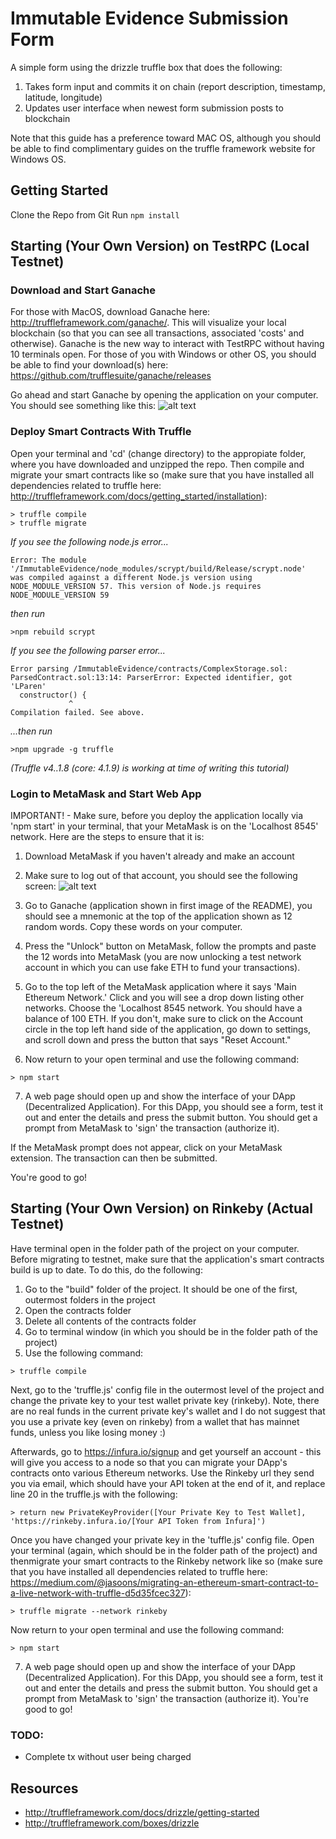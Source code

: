 # Immutable Evidence Submission Form 

A simple form using the drizzle truffle box that does the following: 

1. Takes form input and commits it on chain (report description, timestamp, latitude, longitude)
2. Updates user interface when newest form submission posts to blockchain

Note that this guide has a preference toward MAC OS, although you should be able to find complimentary guides on the truffle framework website for Windows OS. 

## Getting Started

Clone the Repo from Git
Run ```npm install ```

## Starting (Your Own Version) on TestRPC (Local Testnet)

### Download and Start Ganache

For those with MacOS, download Ganache here: http://truffleframework.com/ganache/. This will visualize your local blockchain (so that you can see all transactions, associated 'costs' and otherwise). Ganache is the new way to interact with TestRPC without having 10 terminals open. For those of you with Windows or other OS, you should be able to find your download(s) here: https://github.com/trufflesuite/ganache/releases


Go ahead and start Ganache by opening the application on your computer. You should see something like this: 
![alt text](http://truffleframework.com/images/suite/ganache/ganache-window.png)


### Deploy Smart Contracts With Truffle

Open your terminal and 'cd' (change directory) to the appropiate folder, where you have downloaded and unzipped the repo. Then compile and migrate your smart contracts like so (make sure that you have installed all dependencies related to truffle here: http://truffleframework.com/docs/getting_started/installation): 
```
> truffle compile
> truffle migrate 
```

*If you see the following node.js error...*
```
Error: The module '/ImmutableEvidence/node_modules/scrypt/build/Release/scrypt.node'
was compiled against a different Node.js version using
NODE_MODULE_VERSION 57. This version of Node.js requires
NODE_MODULE_VERSION 59
```
*then run*
```
>npm rebuild scrypt
```

*If you see the following parser error...*
```
Error parsing /ImmutableEvidence/contracts/ComplexStorage.sol: 
ParsedContract.sol:13:14: ParserError: Expected identifier, got 'LParen'
  constructor() {
             ^
Compilation failed. See above.
```
*...then run*
```
>npm upgrade -g truffle
``` 
*(Truffle v4..1.8 (core: 4.1.9) is working at time of writing this tutorial)*


### Login to MetaMask and Start Web App

IMPORTANT! - Make sure, before you deploy the application locally via 'npm start' in your terminal, that your MetaMask is on the 'Localhost 8545' network. Here are the steps to ensure that it is: 

1. Download MetaMask if you haven't already and make an account  

2. Make sure to log out of that account, you should see the following screen: 
![alt text](https://steemitimages.com/0x0/http://i.imgsafe.org/1a87d9810c.png)

3. Go to Ganache (application shown in first image of the README), you should see a mnemonic at the top of the application shown as 12 random words. Copy these words on your computer. 

4. Press the "Unlock" button on MetaMask, follow the prompts and paste the 12 words into MetaMask (you are now unlocking a test network account in which you can use fake ETH to fund your transactions). 

5. Go to the top left of the MetaMask application where it says 'Main Ethereum Network.' Click and you will see a drop down listing other networks. Choose the 'Localhost 8545 network. You should have a balance of 100 ETH. If you don't, make sure to click on the Account circle in the top left hand side of the application, go down to settings, and scroll down and press the button that says "Reset Account."

6. Now return to your open terminal and use the following command: 
```
> npm start
```

7. A web page should open up and show the interface of your DApp (Decentralized Application). For this DApp, you should see a form, test it out and enter the details and press the submit button. You should get a prompt from MetaMask to 'sign' the transaction (authorize it). 

If the MetaMask prompt does not appear, click on your MetaMask extension.  The transaction can then be submitted.

You're good to go!



## Starting (Your Own Version) on Rinkeby (Actual Testnet)

Have terminal open in the folder path of the project on your computer. Before migrating to testnet, make sure that the application's smart contracts build is up to date. To do this, do the following: 

1. Go to the "build" folder of the project. It should be one of the first, outermost folders in the project 
2. Open the contracts folder
3. Delete all contents of the contracts folder
4. Go to terminal window (in which you should be in the folder path of the project)
5. Use the following command: 
```
> truffle compile
```

Next, go to the 'truffle.js' config file in the outermost level of the project and change the private key to your test wallet private key (rinkeby). Note, there are no real funds in the current private key's wallet and I do not suggest that you use a private key (even on rinkeby) from a wallet that has mainnet funds, unless you like losing money :)

Afterwards, go to https://infura.io/signup and get yourself an account - this will give you access to a node so that you can migrate your DApp's contracts onto various Ethereum networks. Use the Rinkeby url they send you via email, which should have your API token at the end of it, and replace line 20 in the truffle.js with the following:
```
> return new PrivateKeyProvider([Your Private Key to Test Wallet], 'https://rinkeby.infura.io/[Your API Token from Infura]') 
```

Once you have changed your private key in the 'tuffle.js' config file. Open your terminal (again, which should be in the folder path of the project) and thenmigrate your smart contracts to the Rinkeby network like so (make sure that you have installed all dependencies related to truffle here: https://medium.com/@jasoons/migrating-an-ethereum-smart-contract-to-a-live-network-with-truffle-d5d35fcec327): 
```
> truffle migrate --network rinkeby 
```

Now return to your open terminal and use the following command: 
```
> npm start
```

7. A web page should open up and show the interface of your DApp (Decentralized Application). For this DApp, you should see a form, test it out and enter the details and press the submit button. You should get a prompt from MetaMask to 'sign' the transaction (authorize it). You're good to go!

### TODO:
* Complete tx without user being charged 


## Resources

* http://truffleframework.com/docs/drizzle/getting-started
* http://truffleframework.com/boxes/drizzle

